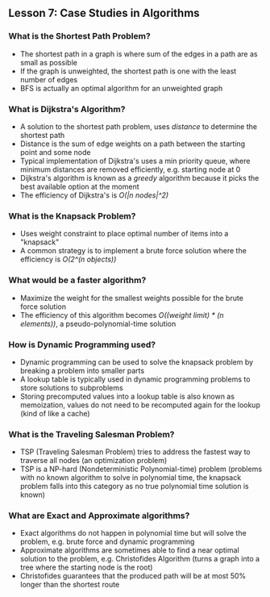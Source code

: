 ## Lesson 7: Case Studies in Algorithms

### What is the Shortest Path Problem?
* The shortest path in a graph is where sum of the edges in a path are as small as possible
* If the graph is unweighted, the shortest path is one with the least number of edges
* BFS is actually an optimal algorithm for an unweighted graph

### What is Dijkstra's Algorithm?
* A solution to the shortest path problem, uses *distance* to determine the shortest path
* Distance is the sum of edge weights on a path between the starting point and some node
* Typical implementation of Dijkstra's uses a min priority queue, where minimum distances are removed efficiently, e.g. starting node at 0
* Dijkstra's algorithm is known as a *greedy* algorithm because it picks the best available option at the moment
* The efficiency of Dijkstra's is *O(|n nodes|^2)*

### What is the Knapsack Problem?
* Uses weight constraint to place optimal number of items into a "knapsack"
* A common strategy is to implement a brute force solution where the efficiency is *O(2^(n objects))*

### What would be a faster algorithm?
* Maximize the weight for the smallest weights possible for the brute force solution
* The efficiency of this algorithm becomes *O((weight limit) * (n elements))*, a pseudo-polynomial-time solution

### How is Dynamic Programming used?
* Dynamic programming can be used to solve the knapsack problem by breaking a problem into smaller parts
* A lookup table is typically used in dynamic programming problems to store solutions to subproblems
* Storing precomputed values into a lookup table is also known as memoization, values do not need to be recomputed again for the lookup (kind of like a cache)

### What is the Traveling Salesman Problem?
* TSP (Traveling Salesman Problem) tries to address the fastest way to traverse all nodes (an optimization problem)
* TSP is a NP-hard (Nondeterministic Polynomial-time) problem (problems with no known algorithm to solve in polynomial time, the knapsack problem falls into this category as no true polynomial time solution is known)

### What are Exact and Approximate algorithms?
* Exact algorithms do not happen in polynomial time but will solve the problem, e.g. brute force and dynamic programming
* Approximate algorithms are sometimes able to find a near optimal solution to the problem, e.g.
Christofides Algorithm (turns a graph into a tree where the starting node is the root)
* Christofides guarantees that the produced path will be at most 50% longer than the shortest route
